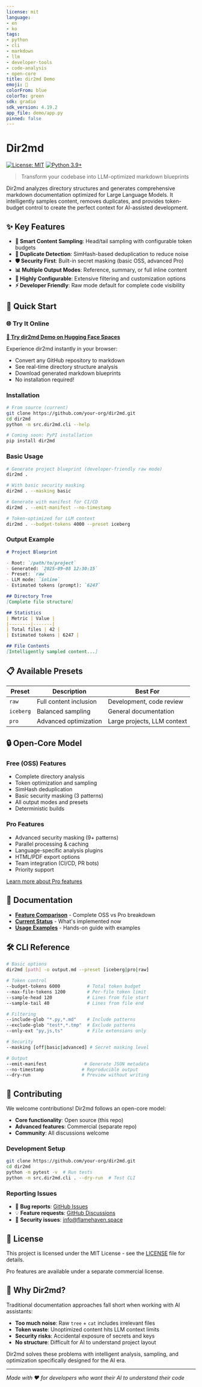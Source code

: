 ```yaml
---
license: mit
language:
- en
- ko
tags:
- python
- cli
- markdown
- llm
- developer-tools
- code-analysis
- open-core
title: dir2md Demo
emoji: 📂
colorFrom: blue
colorTo: green
sdk: gradio
sdk_version: 4.19.2
app_file: demo/app.py
pinned: false
---
```

# Dir2md

[![License: MIT](https://img.shields.io/badge/License-MIT-yellow.svg)](https://opensource.org/licenses/MIT)
[![Python 3.9+](https://img.shields.io/badge/python-3.9+-blue.svg)](https://www.python.org/downloads/)

> Transform your codebase into LLM-optimized markdown blueprints

Dir2md analyzes directory structures and generates comprehensive markdown documentation optimized for Large Language Models. It intelligently samples content, removes duplicates, and provides token-budget control to create the perfect context for AI-assisted development.

## ✨ Key Features

- **🎯 Smart Content Sampling**: Head/tail sampling with configurable token budgets
- **🔄 Duplicate Detection**: SimHash-based deduplication to reduce noise
- **🛡️ Security First**: Built-in secret masking (basic OSS, advanced Pro)
- **📊 Multiple Output Modes**: Reference, summary, or full inline content
- **🔧 Highly Configurable**: Extensive filtering and customization options
- **⚡ Developer Friendly**: Raw mode default for complete code visibility

## 🚀 Quick Start

### 🌐 Try It Online

**[📂 Try dir2md Demo on Hugging Face Spaces](https://huggingface.co/spaces/Flamehaven/dir2md-demo)**

Experience dir2md instantly in your browser:
- Convert any GitHub repository to markdown
- See real-time directory structure analysis
- Download generated markdown blueprints
- No installation required!

### Installation

```bash
# From source (current)
git clone https://github.com/your-org/dir2md.git
cd dir2md
python -m src.dir2md.cli --help

# Coming soon: PyPI installation
pip install dir2md
```

### Basic Usage

```bash
# Generate project blueprint (developer-friendly raw mode)
dir2md .

# With basic security masking
dir2md . --masking basic

# Generate with manifest for CI/CD
dir2md . --emit-manifest --no-timestamp

# Token-optimized for LLM context
dir2md . --budget-tokens 4000 --preset iceberg
```

### Output Example

```markdown
# Project Blueprint

- Root: `/path/to/project`
- Generated: `2025-09-08 12:30:15`
- Preset: `raw`
- LLM mode: `inline`
- Estimated tokens (prompt): `6247`

## Directory Tree
[Complete file structure]

## Statistics
| Metric | Value |
|--------|-------|
| Total files | 42 |
| Estimated tokens | 6247 |

## File Contents
[Intelligently sampled content...]
```

## 📋 Available Presets

| Preset | Description | Best For |
|--------|-------------|-----------|
| `raw` | Full content inclusion | Development, code review |
| `iceberg` | Balanced sampling | General documentation |
| `pro` | Advanced optimization | Large projects, LLM context |

## 🔒 Open-Core Model

### Free (OSS) Features
- Complete directory analysis
- Token optimization and sampling
- SimHash deduplication
- Basic security masking (3 patterns)
- All output modes and presets
- Deterministic builds

### Pro Features
- Advanced security masking (9+ patterns)
- Parallel processing & caching
- Language-specific analysis plugins
- HTML/PDF export options
- Team integration (CI/CD, PR bots)
- Priority support

[Learn more about Pro features](FEATURES.md)

## 📖 Documentation

- **[Feature Comparison](FEATURES.md)** - Complete OSS vs Pro breakdown
- **[Current Status](CURRENT_FEATURES.md)** - What's implemented now
- **[Usage Examples](USAGE_EXAMPLES.md)** - Hands-on guide with examples

## 🛠️ CLI Reference

```bash
# Basic options
dir2md [path] -o output.md --preset [iceberg|pro|raw]

# Token control
--budget-tokens 6000          # Total token budget
--max-file-tokens 1200        # Per-file token limit
--sample-head 120             # Lines from file start
--sample-tail 40              # Lines from file end

# Filtering
--include-glob "*.py,*.md"    # Include patterns
--exclude-glob "test*,*.tmp"  # Exclude patterns
--only-ext "py,js,ts"         # File extensions only

# Security
--masking [off|basic|advanced] # Secret masking level

# Output
--emit-manifest              # Generate JSON metadata
--no-timestamp              # Reproducible output
--dry-run                   # Preview without writing
```

## 🤝 Contributing

We welcome contributions! Dir2md follows an open-core model:

- **Core functionality**: Open source (this repo)
- **Advanced features**: Commercial (separate repo)
- **Community**: All discussions welcome

### Development Setup

```bash
git clone https://github.com/your-org/dir2md.git
cd dir2md
python -m pytest -v  # Run tests
python -m src.dir2md.cli . --dry-run  # Test CLI
```

### Reporting Issues

- 🐛 **Bug reports**: [GitHub Issues](https://github.com/your-org/dir2md/issues)
- 💡 **Feature requests**: [GitHub Discussions](https://github.com/your-org/dir2md/discussions)
- 📧 **Security issues**: info@flamehaven.space

## 📄 License

This project is licensed under the MIT License - see the [LICENSE](LICENSE) file for details.

Pro features are available under a separate commercial license.

## 🌟 Why Dir2md?

Traditional documentation approaches fall short when working with AI assistants:

- **Too much noise**: Raw `tree` + `cat` includes irrelevant files
- **Token waste**: Unoptimized content hits LLM context limits  
- **Security risks**: Accidental exposure of secrets and keys
- **No structure**: Difficult for AI to understand project layout

Dir2md solves these problems with intelligent analysis, sampling, and optimization specifically designed for the AI era.

---

*Made with ❤️ for developers who want their AI to understand their code*